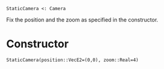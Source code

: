 ```
StaticCamera <: Camera
```

Fix the position and the zoom as specified in the constructor.

# Constructor

`StaticCamera(position::VecE2=(0,0), zoom::Real=4)`
